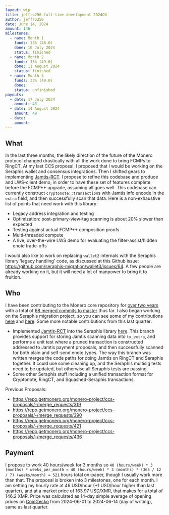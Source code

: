 ```yaml
---
layout: wip
title: jeffro256 full-time development 2024Q3
author: jeffro256
date: June 14, 2024
amount: 146
milestones:
  - name: Month 1
    funds: 33% (48.0)
    done: 16 July 2024
    status: finished
  - name: Month 2
    funds: 33% (49.0)
    done: 11 August 2024
    status: finished
  - name: Month 3
    funds: 33% (49.0)
    done:
    status: unfinished
payouts:
  - date: 17 July 2024
    amount: 48
  - date: 14 August 2024
    amount: 49
  - date:
    amount:
---
```


## What

In the last three months, the likely direction of the future of the Monero protocol changed
drastically with all the work done to bring FCMPs to RingCT. At my last CCS proposal, I
proposed that I would be working on the Seraphis wallet and consensus integrations. Then
I shifted gears to implementing [Jamtis-RCT](https://gist.github.com/tevador/d3656a217c0177c160b9b6219d9ebb96#).
I propose to refine this codebase and produce and LWS-client demo, in order to have these
set of features complete before the FCMP++ upgrade, assuming all goes well. This codebase
can currently construct `cryptonote::transaction`s with Jamtis info encode in the `extra` field,
and then successfully scan that data. Here is a non-exhaustive list of points that need
work with this library:

- Legacy address integration and testing
- Optimization: post-primary-view-tag scanning is about 20% slower than expected
- Testing against actual FCMP++ composition proofs
- Multi-threaded compute
- A live, over-the-wire LWS demo for evaluating the filter-assist/hidden enote trade-offs

I would also like to work on replacing `wallet2` internals with the Seraphis library 'legacy handling'
code, as discussed at this Github issue: https://github.com/seraphis-migration/wallet3/issues/64. A few people
are already working on it, but it will need a lot of manpower to bring it to fruition.


## Who

I have been contributing to the Monero core repository for [over two years](https://github.com/monero-project/monero/pulls?page=2&q=is%3Apr+author%3Ajeffro256) with a total of [68 merged commits to master](https://github.com/monero-project/monero/commits?author=jeffro256) thus far. I also began working on the Seraphis migration project, so you can see some of my contributions [here](https://github.com/seraphis-migration/monero/pulls?q=is%3Apr+author%3Ajeffro256) and [here](https://github.com/UkoeHB/monero/pulls?q=is%3Apr+author%3Ajeffro256). Some more notable contributions from this last quarter:

- Implemented [Jamtis-RCT](https://gist.github.com/tevador/d3656a217c0177c160b9b6219d9ebb96#) into the Seraphis library [here](https://github.com/jeffro256/monero/tree/jamtis_rct). This branch provides support for storing Jamtis scanning data into `tx_extra`, and performs a unit test where a pruned transaction is constructed addressed to Jamtis payment proposals, and then successfully scanned for both plain and self-send enote types. The way this branch was written merges the code paths for doing Jamtis on RingCT and Seraphis together. It could use some cleaning up, and the Seraphis multisig tests need to be updated, but otherwise all Seraphis tests are passing.
- Some other Seraphis stuff including a unified transaction format for Cryptonote, RingCT, and Squashed-Seraphis transactions.

Previous Proposals:
- https://repo.getmonero.org/monero-project/ccs-proposals/-/merge_requests/319
- https://repo.getmonero.org/monero-project/ccs-proposals/-/merge_requests/390
- https://repo.getmonero.org/monero-project/ccs-proposals/-/merge_requests/421
- https://repo.getmonero.org/monero-project/ccs-proposals/-/merge_requests/436

## Payment

I propose to work 40 hours/week for 3 months so `40 (hours/week) * 3 (months) * weeks_per_month = 40 (hours/week) * 3 (months) * (365 / 12 / 7) (weeks/month) = 521` hours total on-paper, though I usually work more than that. The proposal is broken into 3 milestones, one for each month. I am setting my hourly rate at 46 USD/hour (+1 USD/hour higher than last quarter), and at a market price of 163.97 USD/XMR, that makes for a total of 146.2 XMR. Price was calculated as 14-day simple average of opening prices on [CoinGecko](https://www.coingecko.com/en/coins/monero/historical_data) from 2024-06-01 to 2024-06-14 (day of writing), same as last quarter.
